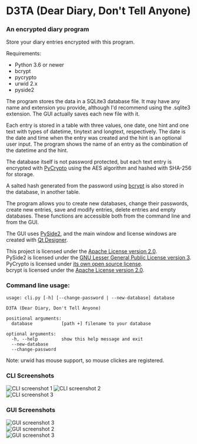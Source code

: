 # D3TA (Dear Diary, Don't Tell Anyone)

### An encrypted diary program

Store your diary entries encrypted with this program.<br>

Requirements:
+ Python 3.6 or newer
+ bcrypt
+ pycrypto
+ urwid 2.x
+ pyside2

The program stores the data in a SQLite3 database file. It may have any name and extension you provide, although I'd recommend using the .sqlite3 extension.
The GUI actually saves each new file with it.

Each entry is stored in a table with three values, one date, one hint and one text with types of datetime, tinytext and longtext, respectively.
The date is the date and time when the entry was created and the hint is an optional user input.
The program shows the name of an entry as the combination of the datetime and the hint.

The database itself is not password protected, but each text entry is encrypted with [PyCrypto](https://www.dlitz.net/software/pycrypto/) using the AES algorithm and hashed with SHA-256 for storage.

A salted hash generated from the password using [bcrypt](https://github.com/pyca/bcrypt/) is also stored in the database, in another table.

The program allows you to create new databases, change their passwords, create new entries, save and modify entries, delete entries and empty databases.
These functions are accessible both from the command line and from the GUI.

The GUI uses [PySide2](https://wiki.qt.io/PySide2), and the main window and license windows are created with [Qt Designer](https://doc.qt.io/qt-5/qtdesigner-manual.html).

This project is licensed under the [Apache License version 2.0](https://www.apache.org/licenses/LICENSE-2.0).<br>
PySide2 is licensed under the [GNU Lesser General Public License version 3](https://opensource.org/licenses/lgpl-3.0.html).<br>
PyCrypto is licensed under [its own open source license](https://github.com/dlitz/pycrypto/blob/master/LEGAL/CodeSubmissionRequirements.txt).<br>
bcrypt is licensed under the [Apache License version 2.0](https://www.apache.org/licenses/LICENSE-2.0).<br>

### Command line usage:
```
usage: cli.py [-h] [--change-password | --new-database] database

D3TA (Dear Diary, Don't Tell Anyone)

positional arguments:
  database           [path +] filename to your database

optional arguments:
  -h, --help         show this help message and exit
  --new-database
  --change-password
```

Note: urwid has mouse support, so mouse clickes are registered.

### CLI Screenshots
<img src="screenshots/c1.png" alt="CLI screenshot 1"> <img src="screenshots/c2.png" alt="CLI screenshot 2"><br>
<img src="screenshots/c3.png" alt="CLI screenshot 3">

### GUI Screenshots
<img src="screenshots/g1.png" alt="GUI screenshot 3"><br>
<img src="screenshots/g2.png" alt="GUI screenshot 2"><br>
<img src="screenshots/g3.png" alt="GUI screenshot 3">